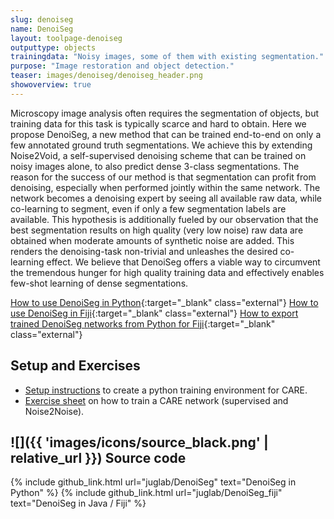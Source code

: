 ```yaml
---
slug: denoiseg
name: DenoiSeg
layout: toolpage-denoiseg
outputtype: objects
trainingdata: "Noisy images, some of them with existing segmentation."
purpose: "Image restoration and object detection."
teaser: images/denoiseg/denoiseg_header.png
showoverview: true
--- 
```


Microscopy image analysis often requires the segmentation of objects, but training data for this task is typically scarce and hard to obtain. Here we propose DenoiSeg, a new method that can be trained end-to-end on only a few annotated ground truth segmentations. We achieve this by extending Noise2Void, a self-supervised denoising scheme that can be trained on noisy images alone, to also predict dense 3-class segmentations. The reason for the success of our method is that segmentation can profit from denoising, especially when performed jointly within the same network. The network becomes a denoising expert by seeing all available raw data, while co-learning to segment, even if only a few segmentation labels are available. This hypothesis is additionally fueled by our observation that the best segmentation results on high quality (very low noise) raw data are obtained when moderate amounts of synthetic noise are added. This renders the denoising-task non-trivial and unleashes the desired co-learning effect. We believe that DenoiSeg offers a viable way to circumvent the tremendous hunger for high quality training data and effectively enables few-shot learning of dense segmentations.

[How to use DenoiSeg in Python](https://github.com/juglab/denoiseg/){:target="_blank" class="external"}
[How to use DenoiSeg in Fiji](https://imagej.net/DenoiSeg){:target="_blank" class="external"}
[How to export trained DenoiSeg networks from Python for Fiji](){:target="_blank" class="external"}

## Setup and Exercises

 * [Setup instructions](https://csbdeep.bioimagecomputing.com/exercises/Setup_DenoiSeg.pdf) to create a python training environment for CARE.
 * [Exercise sheet](https://csbdeep.bioimagecomputing.com/exercises/Exercises_DenoiSeg.pdf) on how to train a CARE network (supervised and Noise2Noise).

## ![]({{ 'images/icons/source_black.png' | relative_url }}) Source code 

{% include github_link.html url="juglab/DenoiSeg" text="DenoiSeg in Python" %}
{% include github_link.html url="juglab/DenoiSeg_fiji" text="DenoiSeg in Java / Fiji" %}
